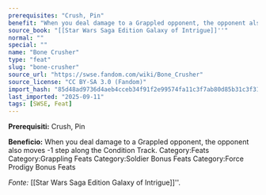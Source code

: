 ```yaml
---
prerequisites: "Crush, Pin"
benefit: "When you deal damage to a Grappled opponent, the opponent also moves -1 step along the Condition Track. Category:Feats Category:Grappling Feats Category:Soldier Bonus Feats Category:Force Prodigy Bonus Feats"
source_book: "[[Star Wars Saga Edition Galaxy of Intrigue]]''"
normal: ""
special: ""
name: "Bone Crusher"
type: "feat"
slug: "bone-crusher"
source_url: "https://swse.fandom.com/wiki/Bone_Crusher"
source_license: "CC BY-SA 3.0 (Fandom)"
import_hash: "85d48ad9736d4aeb4cceb34f91f2e99574fa11c3f7ab80d85b31c3f314d9b9d2"
last_imported: "2025-09-11"
tags: [SWSE, Feat]
---
```

**Prerequisiti:** Crush, Pin

**Beneficio:** When you deal damage to a Grappled opponent, the opponent also moves -1 step along the Condition Track. Category:Feats Category:Grappling Feats Category:Soldier Bonus Feats Category:Force Prodigy Bonus Feats

*Fonte:* [[Star Wars Saga Edition Galaxy of Intrigue]]''.